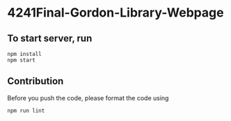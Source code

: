 # 4241Final-Gordon-Library-Webpage

## To start server, run
```
npm install
npm start
```

## Contribution
Before you push the code, please format the code using
```
npm run lint
```

